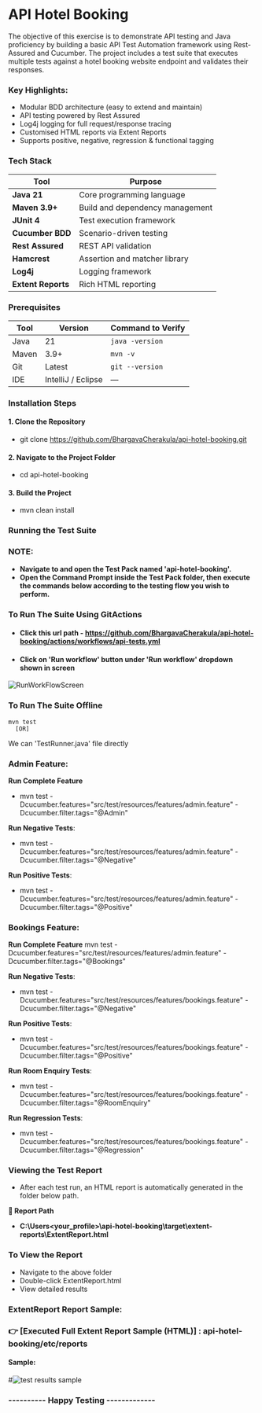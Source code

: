 # API Hotel Booking
The objective of this exercise is to demonstrate API testing and Java proficiency by building a basic API Test Automation framework using Rest-Assured and Cucumber. The project includes a test suite that executes multiple tests against a hotel booking website endpoint and validates their responses.

### Key Highlights:
* Modular BDD architecture (easy to extend and maintain)
* API testing powered by Rest Assured
* Log4j logging for full request/response tracing
* Customised HTML reports via Extent Reports 
* Supports positive, negative, regression & functional tagging
  
### Tech Stack

| Tool               | Purpose                         |
| ------------------ | ------------------------------- |
| **Java 21**        | Core programming language       |
| **Maven 3.9+**     | Build and dependency management |
| **JUnit 4**        | Test execution framework        |
| **Cucumber BDD**   | Scenario-driven testing         |
| **Rest Assured**   | REST API validation             |
| **Hamcrest**       | Assertion and matcher library   |
| **Log4j**          | Logging framework               |
| **Extent Reports** | Rich HTML reporting             |

### Prerequisites
| Tool  | Version            | Command to Verify |
| ----- | ------------------ | ----------------- |
| Java  | 21                 | `java -version`   |
| Maven | 3.9+               | `mvn -v`          |
| Git   | Latest             | `git --version`   |
| IDE   | IntelliJ / Eclipse | —                 |

### Installation Steps
#### 1. Clone the Repository
* git clone https://github.com/BhargavaCherakula/api-hotel-booking.git
#### 2. Navigate to the Project Folder
* cd api-hotel-booking
#### 3. Build the Project
* mvn clean install

### Running the Test Suite
### NOTE:
* **Navigate to and open the Test Pack named 'api-hotel-booking'.**
* **Open the Command Prompt inside the Test Pack folder, then execute the commands below according to the testing flow you wish to perform.**

### To Run The Suite Using GitActions
* #### Click this url path - https://github.com/BhargavaCherakula/api-hotel-booking/actions/workflows/api-tests.yml
* #### Click on 'Run workflow' button under 'Run workflow' dropdown shown in screen
![RunWorkFlowScreen](https://github.com/user-attachments/assets/d078d0a1-2b72-4423-8598-4ce2275e9f1e)

### To Run The Suite Offline
    mvn test
      [OR]
We can 'TestRunner.java' file directly

### Admin Feature:
**Run Complete Feature**
* mvn test -Dcucumber.features="src/test/resources/features/admin.feature" -Dcucumber.filter.tags="@Admin"

**Run Negative Tests**:
* mvn test -Dcucumber.features="src/test/resources/features/admin.feature" -Dcucumber.filter.tags="@Negative"

**Run Positive Tests**:
* mvn test -Dcucumber.features="src/test/resources/features/admin.feature" -Dcucumber.filter.tags="@Positive"

### Bookings Feature:

**Run Complete Feature**
mvn test -Dcucumber.features="src/test/resources/features/admin.feature" -Dcucumber.filter.tags="@Bookings"

**Run Negative Tests**:
* mvn test -Dcucumber.features="src/test/resources/features/bookings.feature" -Dcucumber.filter.tags="@Negative"

**Run Positive Tests**:
* mvn test -Dcucumber.features="src/test/resources/features/bookings.feature" -Dcucumber.filter.tags="@Positive"

**Run Room Enquiry Tests**:
* mvn test -Dcucumber.features="src/test/resources/features/bookings.feature" -Dcucumber.filter.tags="@RoomEnquiry"

**Run Regression Tests**:
* mvn test -Dcucumber.features="src/test/resources/features/bookings.feature" -Dcucumber.filter.tags="@Regression"

### Viewing the Test Report
* After each test run, an HTML report is automatically generated in the folder below path.

**📁 Report Path**
* **C:\Users\<your_profile>\api-hotel-booking\target\extent-reports\ExtentReport.html**

### To View the Report
* Navigate to the above folder
* Double-click ExtentReport.html
* View detailed results

### ExtentReport Report Sample:
### 👉 [Executed Full Extent Report Sample (HTML)] : api-hotel-booking/etc/reports
#### Sample:
#![test results sample](https://github.com/user-attachments/assets/e7521c55-eaeb-42b7-9439-0e652fb3079f)


### ---------- Happy Testing -------------
